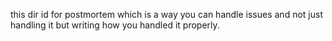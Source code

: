 this dir id for postmortem which is a way you can handle issues and not just handling it but writing how you handled it properly.
